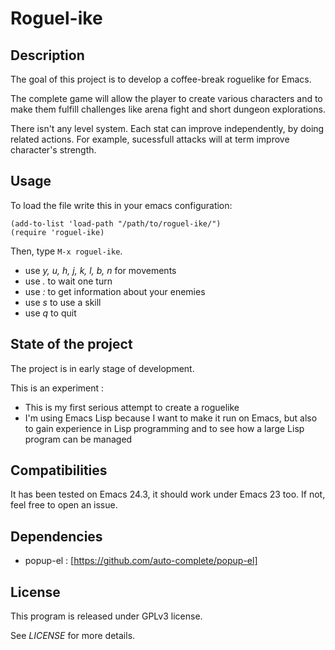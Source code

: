 # Roguel-ike #

## Description ##

The goal of this project is to develop a coffee-break roguelike for Emacs.

The complete game will allow the player to create various characters
and to make them fulfill challenges like arena fight and short dungeon
explorations.

There isn't any level system. Each stat can improve independently, by
doing related actions. For example, sucessfull attacks will at term improve
character's strength.

## Usage ##

To load the file write this in your emacs configuration:

    (add-to-list 'load-path "/path/to/roguel-ike/")
    (require 'roguel-ike)

Then, type `M-x roguel-ike`.

* use _y, u, h, j, k, l, b, n_ for movements
* use _._ to wait one turn
* use _:_ to get information about your enemies
* use _s_ to use a skill
* use _q_ to quit

## State of the project ##

The project is in early stage of development.

This is an experiment :

* This is my first serious attempt to create a roguelike
* I'm using Emacs Lisp because I want to make it run on Emacs,
  but also to gain experience in Lisp programming and to see
  how a large Lisp program can be managed

## Compatibilities ##

It has been tested on Emacs 24.3, it should work under Emacs 23 too.
If not, feel free to open an issue.

## Dependencies ##

* popup-el : [https://github.com/auto-complete/popup-el]

## License ##

This program is released under GPLv3 license.

See _LICENSE_ for more details.
